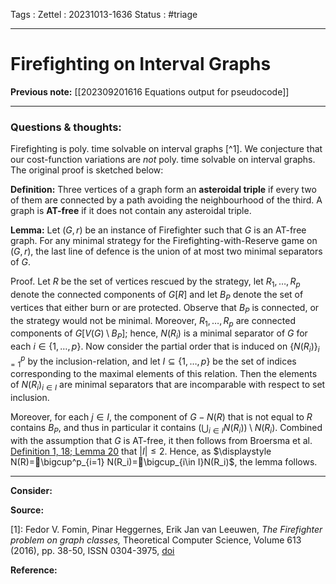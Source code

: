 Tags :
Zettel :  20231013-1636
Status : #triage 

-----

# Firefighting on Interval Graphs

**Previous note:** [[202309201616 Equations output for pseudocode]]

-----

### Questions & thoughts:

Firefighting is poly. time solvable on interval graphs [^1]. We conjecture that our cost-function variations are *not* poly. time solvable on interval graphs. The original proof is sketched below:

**Definition:** Three vertices of a graph form an **asteroidal triple** if every two of them are connected by a path avoiding the neighbourhood of the third. A graph is **AT-free** if it does not contain any asteroidal triple.

**Lemma:** Let $(G, r)$ be an instance of Firefighter such that $G$ is an AT-free graph. For any minimal strategy for the Firefighting-with-Reserve game on $(G,r)$, the last line of defence is the union of at most two minimal separators of $G$.

Proof. Let $R$ be the set of vertices rescued by the strategy, let $R_1,\dots,R_p$ denote the connected components of $G[R]$ and let $B_P$ denote the set of vertices that either burn or are protected. Observe that $B_P$ is connected, or the strategy would not be minimal. Moreover, $R_1,\dots,R_p$ are connected components of $G[V(G)\setminus B_P]$; hence, $N(R_i)$ is a minimal separator of $G$ for each $i\in\{1,\dots,p\}$. Now consider the partial order that is induced on $\{N(R_i)\}^p_{i=1}$ by the inclusion-relation, and let $I \subseteq \{1,\dots, p\}$ be the set of indices corresponding to the maximal elements of this relation. Then the elements of ${N(R_i)}_{i\in I}$ are minimal separators that are incomparable with respect to set inclusion. 

Moreover, for each $j \in I$, the component of $G−N(R)$ that is not equal to $R$ contains $B_P$, and thus in particular it contains $(\bigcup_{i\in I} N(R_i))\setminus N(R_i)$. Combined with the assumption that $G$ is AT-free, it then follows from Broersma et al. [Definition 1, 18; Lemma 20](https://doi.org/10.1007/s00453-001-0091-x) that $|I|\leq 2$. Hence, as $\displaystyle N(R)=\bigcup^p_{i=1} N(R_i)=\bigcup_{i\in I}N(R_i)$, the lemma follows.


-----
 
**Consider:**


**Source:** 

[1]: Fedor V. Fomin, Pinar Heggernes, Erik Jan van Leeuwen, *The Firefighter problem on graph classes,* Theoretical Computer Science, Volume 613 (2016), pp. 38-50, ISSN 0304-3975, [doi](https://doi.org/10.1016/j.tcs.2015.11.024)




**Reference:** 
